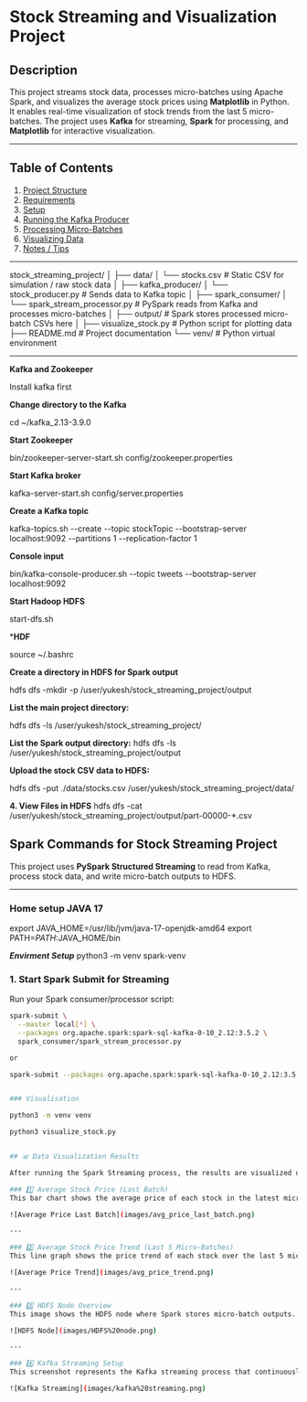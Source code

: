 # Stock Streaming and Visualization Project

## **Description**
This project streams stock data, processes micro-batches using Apache Spark, and visualizes the average stock prices using **Matplotlib** in Python.  
It enables real-time visualization of stock trends from the last 5 micro-batches. The project uses **Kafka** for streaming, **Spark** for processing, and **Matplotlib** for interactive visualization.

---

## **Table of Contents**
1. [Project Structure](#project-structure)  
2. [Requirements](#requirements)  
3. [Setup](#setup)  
4. [Running the Kafka Producer](#running-the-kafka-producer)  
5. [Processing Micro-Batches](#processing-micro-batches)  
6. [Visualizing Data](#visualizing-data)  
7. [Notes / Tips](#notes--tips)  

---


stock_streaming_project/
│
├── data/
│ └── stocks.csv # Static CSV for simulation / raw stock data
│
├── kafka_producer/
│ └── stock_producer.py # Sends data to Kafka topic
│
├── spark_consumer/
│ └── spark_stream_processor.py # PySpark reads from Kafka and processes micro-batches
│
├── output/ # Spark stores processed micro-batch CSVs here
│
├── visualize_stock.py # Python script for plotting data
├── README.md # Project documentation
└── venv/ # Python virtual environment

-----

**Kafka and Zookeeper**

Install kafka first

**Change directory to the Kafka**

cd ~/kafka_2.13-3.9.0

**Start Zookeeper**

bin/zookeeper-server-start.sh config/zookeeper.properties

**Start Kafka broker**

kafka-server-start.sh config/server.properties

**Create a Kafka topic**

kafka-topics.sh --create --topic stockTopic --bootstrap-server localhost:9092 --partitions 1 --replication-factor 1


**Console input**

bin/kafka-console-producer.sh --topic tweets --bootstrap-server localhost:9092

**Start Hadoop HDFS**

start-dfs.sh


***HDF**

source ~/.bashrc


**Create a directory in HDFS for Spark output**

hdfs dfs -mkdir -p /user/yukesh/stock_streaming_project/output

**List the main project directory:**

hdfs dfs -ls /user/yukesh/stock_streaming_project/


**List the Spark output directory:**
hdfs dfs -ls /user/yukesh/stock_streaming_project/output


**Upload the stock CSV data to HDFS:**

hdfs dfs -put ./data/stocks.csv /user/yukesh/stock_streaming_project/data/

**4. View Files in HDFS**
hdfs dfs -cat /user/yukesh/stock_streaming_project/output/part-00000-*.csv


## Spark Commands for Stock Streaming Project

This project uses **PySpark Structured Streaming** to read from Kafka, process stock data, and write micro-batch outputs to HDFS.

---


### Home setup JAVA 17

export JAVA_HOME=/usr/lib/jvm/java-17-openjdk-amd64
export PATH=$PATH:$JAVA_HOME/bin


***Envirment Setup***
python3 -m venv spark-venv

### 1. Start Spark Submit for Streaming
Run your Spark consumer/processor script:
```bash
spark-submit \
  --master local[*] \
  --packages org.apache.spark:spark-sql-kafka-0-10_2.12:3.5.2 \
  spark_consumer/spark_stream_processor.py

or

spark-submit --packages org.apache.spark:spark-sql-kafka-0-10_2.12:3.5.0 spark_stream_processor.py


### Visualisation 

python3 -m venv venv

python3 visualize_stock.py


## 📊 Data Visualization Results

After running the Spark Streaming process, the results are visualized using **Matplotlib**.

### 1️⃣ Average Stock Price (Last Batch)
This bar chart shows the average price of each stock in the latest micro-batch.

![Average Price Last Batch](images/avg_price_last_batch.png)

---

### 2️⃣ Average Stock Price Trend (Last 5 Micro-Batches)
This line graph shows the price trend of each stock over the last 5 micro-batches, helping visualize fluctuations over time.

![Average Price Trend](images/avg_price_trend.png)

---

### 3️⃣ HDFS Node Overview
This image shows the HDFS node where Spark stores micro-batch outputs.

![HDFS Node](images/HDFS%20node.png)

---

### 4️⃣ Kafka Streaming Setup
This screenshot represents the Kafka streaming process that continuously produces stock data.

![Kafka Streaming](images/kafka%20streaming.png)





